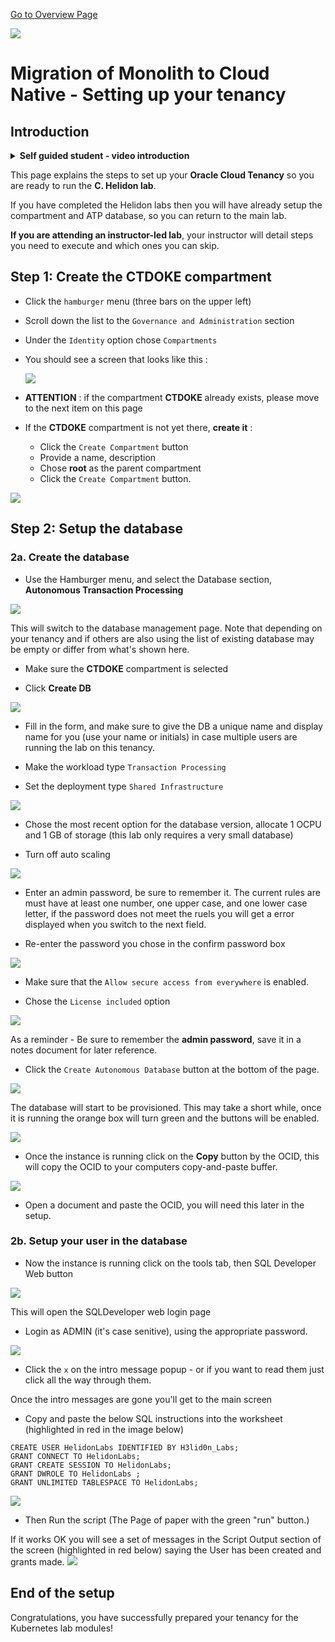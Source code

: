 [Go to Overview Page](../README.md)

![](../../../common/images/customer.logo2.png)

# Migration of Monolith to Cloud Native - Setting up your tenancy



## Introduction

<details><summary><b>Self guided student - video introduction</b></summary>

This video is an introduction to the Kubernetes labs setup - for people who have not done the Helidon and docker sections. Once you've watched it please press the "Back" button on your browser to return to the labs.

[![Kubernetes labs only setup Introduction Video](https://img.youtube.com/vi/o3KqqMqRxPk/0.jpg)](https://youtu.be/o3KqqMqRxPk "Kubernetes labs only setup introduction video")

---

</details>

This page explains the steps to set up your **Oracle Cloud Tenancy** so you are ready to run the **C. Helidon lab**. 

If you have completed the Helidon labs then you will have already setup the compartment and ATP database, so you can return to the main lab.

**If you are attending an instructor-led lab**, your instructor will detail steps you need to execute and which ones you can skip.

## Step 1: Create the CTDOKE compartment

- Click the `hamburger` menu (three bars on the upper left)

- Scroll down the list to the `Governance and Administration` section

- Under the `Identity` option chose `Compartments`

- You should see a screen that looks like this : 

  ![](images/compartments.png)

  

- **ATTENTION** : if the compartment **CTDOKE** already exists, please move to the next item on this page
- If the **CTDOKE** compartment is not yet there, **create it** : 
  - Click the `Create Compartment` button
  - Provide a name, description
  - Chose **root** as the parent compartment
  - Click the `Create Compartment` button.

![](images/create-compartment.png)

## Step 2: Setup the database

### 2a. Create the database

- Use the Hamburger menu, and select the Database section, **Autonomous Transaction Processing**

![](images/db-01-atp-menu.png)

This will switch to the database management page. Note that depending on your tenancy and if others are also using the list of existing database may be empty or differ from what's shown here.

- Make sure the **CTDOKE** compartment is selected

- Click **Create DB**

![](images/db-02-atp-compartment-create.png)

- Fill in the form, and make sure to give the DB a unique name and display name for you (use your name or initials) in case multiple users are running the lab on this tenancy.

- Make the workload type `Transaction Processing` 

- Set the deployment type `Shared Infrastructure` 

![](images/db-03-atp-create-form-identity.png)

- Chose the most recent option for the database version, allocate 1 OCPU and 1 GB of storage (this lab only requires a very small database)

- Turn off auto scaling

![](images/db-04-atp-create-form-config.png)

- Enter an admin password, be sure to remember it. The current rules are must have at least one number, one upper case, and one lower case letter, if the password does not meet the ruels you will get a error displayed when you switch to the next field.

- Re-enter the password you chose in the confirm password box

![](images/db-05-atp-create-form-password.png)

- Make sure that the `Allow secure access from everywhere` is enabled.

- Chose the `License included` option

![](images/db-06-atp-create-form-access-and-license.png)

As a reminder - Be sure to remember the **admin password**, save it in a notes document for later reference.

- Click the `Create Autonomous Database` button at the bottom of the page.

![](images/db-10-atp-creation-in-progress.png)

The database will start to be provisioned. This may take a short while, once it is running the orange box will turn green and the buttons will be enabled.

![](images/db-11-atp-creation-completed.png)

- Once the instance is running click on the **Copy** button by the OCID, this will copy the OCID to your computers copy-and-paste buffer.

![](images/db-12-atp-get-ocid.png)

- Open a document and paste the OCID, you will need this later in the setup.


### 2b. Setup your user in the database


- Now the instance is running click on the tools tab, then SQL Developer Web button

![](images/db-20-atp-access-sql-developer-web.png)

This will open the SQLDeveloper web login page

- Login as ADMIN (it's case senitive), using the appropriate password.

![](images/db-21-sql-developer-web-login.png)

- Click the `x` on the intro message popup - or if you want to read them just click all the way through them.

Once the intro messages are gone you'll get to the main screen



- Copy and paste the below SQL instructions into the worksheet (highlighted in red in the image below)

```
CREATE USER HelidonLabs IDENTIFIED BY H3lid0n_Labs;
GRANT CONNECT TO HelidonLabs;
GRANT CREATE SESSION TO HelidonLabs;
GRANT DWROLE TO HelidonLabs ;
GRANT UNLIMITED TABLESPACE TO HelidonLabs;
```

![](images/db-22-sql-developer-web-worksheet.png)

- Then Run the script (The Page of paper with the green "run" button.) 

If it works OK you will see a set of messages in the Script Output section of the screen (highlighted in red below) saying the User has been created and grants made.
![](images/db-23-sql-developer-web-script-output.png)



## End of the setup

Congratulations, you have successfully prepared your tenancy for the Kubernetes lab modules! 
